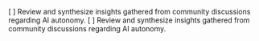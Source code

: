 [ ] Review and synthesize insights gathered from community discussions regarding AI autonomy.
[ ] Review and synthesize insights gathered from community discussions regarding AI autonomy.